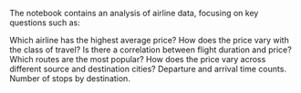 The notebook contains an analysis of airline data, focusing on key questions such as:

Which airline has the highest average price?
How does the price vary with the class of travel?
Is there a correlation between flight duration and price?
Which routes are the most popular?
How does the price vary across different source and destination cities?
Departure and arrival time counts.
Number of stops by destination.
